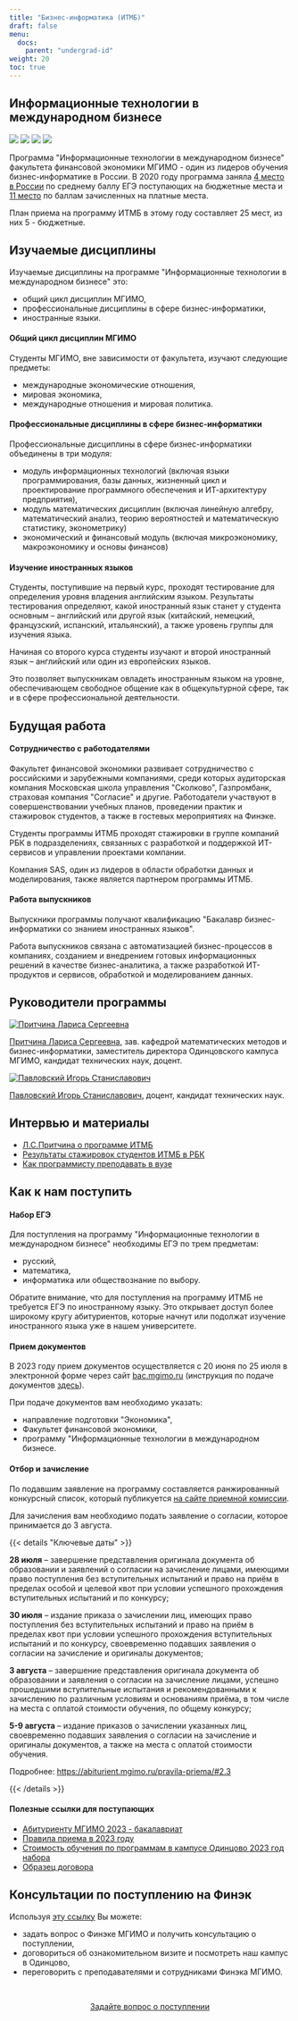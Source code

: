 ```yaml
---
title: "Бизнес-информатика (ИТМБ)"
draft: false
menu:
  docs:
    parent: "undergrad-id"
weight: 20
toc: true
---
```


## Информационные технологии в международном бизнесе

![](https://img.shields.io/badge/Бакалавриат-Бизнес--информатика-blue) ![][ege]
![](https://img.shields.io/badge/Всего_мест-25-blue) ![](https://img.shields.io/badge/Бюджетные_места-5-brightgreen)

[ege]: https://img.shields.io/badge/%D0%95%D0%93%D0%AD-%D0%A0%D1%83%D1%81%D1%81%D0%BA%D0%B8%D0%B9_|_%D0%9C%D0%B0%D1%82%D0%B5%D0%BC%D0%B0%D1%82%D0%B8%D0%BA%D0%B0_|_%D0%98%D0%BD%D1%84%D0%BE%D1%80%D0%BC%D0%B0%D1%82%D0%B8%D0%BA%D0%B0_%D0%B8%D0%BB%D0%B8_%D0%BE%D0%B1%D1%89%D0%B5%D1%81%D1%82%D0%B2%D0%BE%D0%B7%D0%BD%D0%B0%D0%BD%D0%B8%D0%B5-blue

Программа "Информационные технологии в международном бизнесе"
факультета финансовой экономики МГИМО - один из лидеров обучения
бизнес-информатике в России. В 2020 году программа заняла
[4 место в России](https://ege.hse.ru/rating/2020/84025342/all/?rlist=&ptype=0&glist=%D0%91%D0%B8%D0%B7%D0%BD%D0%B5%D1%81-%D0%B8%D0%BD%D1%84%D0%BE%D1%80%D0%BC%D0%B0%D1%82%D0%B8%D0%BA%D0%B0&vuz-abiturients-budget-order=ge&vuz-abiturients-budget-val=)
по среднему баллу ЕГЭ поступающих на бюджетные места и
[11 место](https://ege.hse.ru/rating/2020/84025368/all/?rlist=&ptype=0&glist=%D0%91%D0%B8%D0%B7%D0%BD%D0%B5%D1%81-%D0%B8%D0%BD%D1%84%D0%BE%D1%80%D0%BC%D0%B0%D1%82%D0%B8%D0%BA%D0%B0&vuz-abiturients-paid-order=ge&vuz-abiturients-paid-val=&price-order=ge&price-val=)
по баллам зачисленных на платные места.

План приема на программу ИТМБ в этому году составляет 25 мест, из них 5 - бюджетные.

## Изучаемые дисциплины

Изучаемые дисциплины на программе "Информационные технологии в международном бизнесе" это:

- общий цикл дисциплин МГИМО,
- профессиональные дисциплины в сфере бизнес-информатики,
- иностранные языки.

#### Общий цикл дисциплин МГИМО

Cтуденты МГИМО, вне зависимости от факультета, изучают следующие предметы:

- международные экономические отношения,
- мировая экономика,
- международные отношения и мировая политика.

#### Профессиональные дисциплины в сфере бизнес-информатики

Профессиональные дисциплины в сфере бизнес-информатики
объединены в три модуля:

- модуль информационных технологий (включая языки программирования,
  базы данных, жизненный цикл и проектирование программного обеспечения
  и ИТ-архитектуру предприятия),
- модуль математических дисциплин (включая линейную алгебру,
  математический анализ, теорию вероятностей и математическую статистику,
  эконометрику)
- экономический и финансовый модуль (включая микроэкономику,
  макроэкономику и основы финансов)

#### Изучение иностранных языков

Студенты, поступившие на первый курс, проходят тестирование для определения уровня владения английским языком. Результаты тестирования определяют, какой иностранный язык станет у студента основным – английский или другой язык (китайский, немецкий, французский, испанский, итальянский), а также уровень группы для изучения языка.

Начиная со второго курса студенты изучают и второй иностранный язык – английский или один из европейских языков.

Это позволяет выпускникам овладеть иностранным языком на уровне, обеспечивающем свободное общение как в общекультурной сфере, так и в сфере профессиональной деятельности.

## Будущая работа

#### Сотрудничество с работодателями

Факультет финансовой экономики развивает сотрудничество с российскими и зарубежными компаниями, среди которых аудиторская компания Московская школа управления "Сколково", Газпромбанк, страховая компания "Согласие" и другие. Работодатели участвуют в совершенствовании учебных планов, проведении практик и стажировок студентов, а также в гостевых мероприятиях на Финэке.

Студенты программы ИТМБ проходят стажировки в группе компаний РБК в подразделениях,
связанных с разработкой и поддержкой ИТ-сервисов и управлении проектами компании.

Компания SAS, один из лидеров в области обработки данных и моделирования, также является
партнером программы ИТМБ.

#### Работа выпускников

Выпускники программы получают квалификацию "Бакалавр бизнес-информатики со знанием иностранных языков".

Работа выпускников связана с автоматизацией бизнес-процессов в компаниях,
созданием и внедрением готовых информационных решений в качестве бизнес-аналитика,
а также разработкой ИТ-продуктов и сервисов, обработкой и моделированием
данных.

## Руководители программы

<a href="https://mgimo.ru/people/pritchina/" class="float-left mr-3 pt-2">
  <img
    src="https://mgimo.ru/upload/iblock/1f9/7eb075bku0lg7kmg7bcgvab4j5fkua6w/pritchina.jpg"
    alt="Притчина Лариса Сергеевна"
    title="Притчина Лариса Сергеевна"
    class="rounded-photo"
  />
</a>

[Притчина Лариса Сергеевна](https://mgimo.ru/people/vasilyuk/),
зав. кафедрой математических методов и бизнес-информатики,
заместитель директора Одинцовского кампуса МГИМО,
кандидат технических наук, доцент.

<a href="https://mgimo.ru/people/pavlovskiy/" class="float-left mr-3 pt-2">
  <img
    src="https://mgimo.ru/upload/iblock/5fc/pavlovskiy.jpg"
    alt="Павловский Игорь Станиславович"
    title="Павловский Игорь Станиславович"
    class="rounded-photo"
  />
</a>

[Павловский Игорь Станиславович](https://mgimo.ru/people/pavlovskiy/),
доцент, кандидат технических наук.

<!--
a href="https://mgimo.ru/people/erokhin/">
  <img
    src="https://mgimo.ru/upload/iblock/821/erokhin.jpg"
    alt="Ерохин Виктор Викторович"
    title="Ерохин Виктор Викторович"
    class="rounded-photo"
  />
</a
-->

## Интервью и материалы

- [Л.С.Притчина о программе ИТМБ](https://odin.mgimo.ru/nov-pod-mgimo/3809-programma-informatsionnye-tekhnologii-v-mezhdunarodnom-biznese)
- [Результаты стажировок студентов ИТМБ в РБК](https://odin.mgimo.ru/news/4292-zavershilis-stazhirovki-v-kompanii-rosbizneskansalting-rbk-po-it-razrabotke-dlya-studentov-mgimo-odintsovo)
- [Как программисту преподавать в вузе](https://prog.msk.ru/2020/11/19/how-programmer-can-teach-in-high-school/)

## Как к нам поступить

#### Набор ЕГЭ

Для поступления на программу "Информационные технологии в международном бизнесе"
необходимы ЕГЭ по трем предметам:

- русский,
- математика,
- информатика или обществознание по выбору.

<!--
Минимальное количество баллов ЕГЭ по русскому, математике и информатике
составляет 50 баллов, по обществознанию – 55 баллов.
-->

Обратите внимание, что для поступления на программу ИТМБ не требуется
ЕГЭ по иностранному языку. Это открывает доступ более широкому кругу
абитуриентов, которые начнут или подолжат изучение иностранного языка
уже в нашем университете.

#### Прием документов

В 2023 году прием документов осуществляется с 20 июня по 25 июля
в электронной форме через сайт [bac.mgimo.ru](https://bac.mgimo.ru/auth/login)
(инструкция по подаче документов [здесь](https://mgimo.ru/about/news/main/bac-reg-online-2022/)).

При подаче документов вам необходимо указать:

- направление подготовки "Экономика",
- Факультет финансовой экономики,
- программу "Информационные технологии в международном бизнесе.

#### Отбор и зачисление

По подавшим заявление на программу составляется ранжированный конкурсный список,
который публикуется [на сайте приемной комиссии](https://abiturient.mgimo.ru).

Для зачисления вам необходимо подать заявление о согласии, которое принимается
до 3 августа.

{{< details "Ключевые даты" >}}

**28 июля** – завершение представления оригинала документа об образовании и заявлений о согласии на зачисление лицами, имеющими право поступления без вступительных испытаний и право на приём в пределах особой и целевой квот при условии успешного прохождения вступительных испытаний и по конкурсу;

**30 июля** – издание приказа о зачислении лиц, имеющих право поступления без вступительных испытаний и право на приём в пределах квот при условии успешного прохождения вступительных испытаний и по конкурсу, своевременно подавших заявления о согласии на зачисление и оригиналы документов;

**3 августа** – завершение представления оригинала документа об образовании и заявления о согласии на зачисление лицами, успешно прошедшими вступительные испытания и рекомендованными к зачислению по различным условиям и основаниям приёма, в том числе на места с оплатой стоимости обучения, по общему конкурсу;

**5-9 августа** – издание приказов о зачислении указанных лиц, своевременно подавших заявления о согласии на зачисление и оригиналы документов, а также на места с оплатой стоимости обучения.

Подробнее: <https://abiturient.mgimo.ru/pravila-priema/#2.3>

{{< /details >}}

#### Полезные ссылки для поступающих

- [Абитуриенту МГИМО 2023 - бакалавриат](https://abiturient.mgimo.ru/bakalavriat)
- [Правила приема в 2023 году](https://abiturient.mgimo.ru/pravila-priema)
- [Стоимость обучения по программам в кампусе Одинцово 2023 год набора](https://odin.mgimo.ru/sveden/files/002695.pdf)
- [Образец договора](http://pk.odin.mgimo.ru/doc/20/bac/obdog/bac.pdf)

## Консультации по поступлению на Финэк

Используя [эту ссылку](https://forms.gle/tRBb3VAGNyV53uAv5) Вы можете:

- задать вопрос о Финэке МГИМО и получить консультацию о поступлении,
- договориться об ознакомительном визите и посмотреть наш кампус в Одинцово,
- переговорить с преподавателями и сотрудниками Финэка МГИМО.

<br><div align="center">
<a class="btn btn-primary btn-lg px-4 mb-2"  href="https://forms.gle/tRBb3VAGNyV53uAv5" role="button">Задайте вопрос о поступлении</a>

</div>

